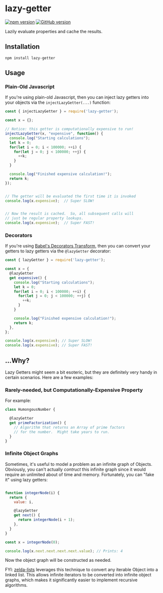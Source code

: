 # lazy-getter #

[![npm version](https://badge.fury.io/js/lazy-getter.svg)](https://badge.fury.io/js/lazy-getter) [![GitHub version](https://badge.fury.io/gh/briandamaged%2Fnode-lazy-getter.svg)](https://badge.fury.io/gh/briandamaged%2Fnode-lazy-getter)

Lazily evaluate properties and cache the results.

## Installation ##

```shell
npm install lazy-getter
```

## Usage ##

### Plain-Old Javascript ###

If you're using plain-old Javascript, then you can inject lazy getters into your objects via the `injectLazyGetter(...)` function:

```javascript
const { injectLazyGetter } = require('lazy-getter');

const x = {};

// Notice: this getter is computationally expensive to run!
injectLazyGetter(x, "expensive", function() {
  console.log("Starting calculations");
  let k = 0;
  for(let i = 0; i < 100000; ++i) {
    for(let j = 0; j < 100000; ++j) {
      ++k;
    }
  }

  console.log("Finished expensive calculation!");
  return k;
});


// The getter will be evaluated the first time it is invoked
console.log(x.expensive);  // Super SLOW!


// Now the result is cached.  So, all subsequent calls will
// just be regular property lookups.
console.log(x.expensive);  // Super FAST!
```

### Decorators ###

If you're using [Babel's Decorators Transform](https://babeljs.io/docs/plugins/transform-decorators/), then you can convert your getters to lazy getters via the `@lazyGetter` decorator:

```javascript
const { lazyGetter } = require('lazy-getter');

const x = {
  @lazyGetter
  get expensive() {
    console.log("Starting calculations");
    let k = 0;
    for(let i = 0; i < 100000; ++i) {
      for(let j = 0; j < 100000; ++j) {
        ++k;
      }
    }

    console.log("Finished expensive calculation!");
    return k;
  },
};

console.log(x.expensive); // Super SLOW!
console.log(x.expensive); // Super FAST!
```

## ...Why? ##

Lazy Getters might seem a bit esoteric, but they are definitely very handy in certain scenarios.  Here are a few examples:

### Rarely-needed, but Computationally-Expensive Property ###

For example:

```javascript
class HumongousNumber {

  @lazyGetter
  get primeFactorization() {
    // Algorithm that returns an Array of prime factors
    // for the number.  Might take years to run.
  }
}
```



### Infinite Object Graphs ###

Sometimes, it's useful to model a problem as an infinite graph of Objects.  Obviously, you can't actually _contruct_ this infinite graph since it would require an unlimited about of time and memory.  Fortunately, you can "fake it" using lazy getters:

```javascript

function integerNode(i) {
  return {
    value: i,

    @lazyGetter
    get next() {
      return integerNode(i + 1);
    },
  }
}

const x = integerNode(0);

console.log(x.next.next.next.next.value); // Prints: 4
```

Now the object graph will be constructed as needed.

FYI: [zelda-lists](https://www.npmjs.com/package/zelda-lists) leverages this technique to convert any iterable Object into a linked list. This allows infinite iterators to be converted into infinite object graphs, which makes it significantly easier to implement recursive algorithms.
